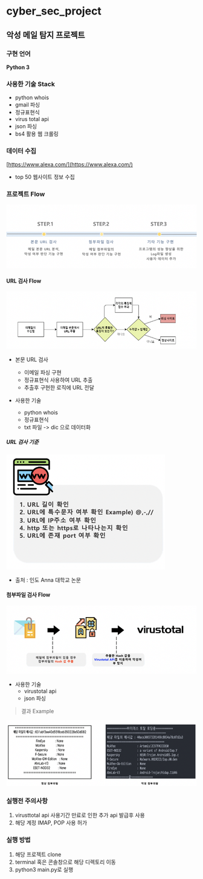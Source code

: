 # cyber_sec_project

## 악성 메일 탐지 프로젝트

### 구현 언어

**Python 3**

### 사용한 기술 Stack

- python whois
- gmail 파싱
- 정규표현식
- virus total api
- json 파싱
- bs4 활용 웹 크롤링

### 데이터 수집
[https://www.alexa.com/](https://www.alexa.com/)

- top 50 웹사이트 정보 수집


### 프로젝트 Flow

![flow](/readmeFile/flow.png)

  
#### URL 검사 Flow

![flow](/readmeFile/flow2.png)

- 본문 URL 검사
  - 이메일 파싱 구현
  - 정규표현식 사용하여 URL 추출
  - 추출후 구현한 로직에 URL 전달

- 사용한 기술
  - python whois
  - 정규표현식
  - txt 파일 -> dic 으로 데이터화

##### URL 검사 기준

![flow](/readmeFile/flow3.png)

- 출처 : 인도 Anna 대학교 논문


#### 첨부파일 검사 Flow

![flow](/readmeFile/flow4.png)


- 사용한 기술
  - virustotal api
  - json 파싱

>결과 Example

![flow](/readmeFile/flow5.png)





### 실행전 주의사항
1. virusttotal api 사용기간 만료로 인한 추가 api 발급후 사용
2. 해당 계정 IMAP, POP 사용 허가

### 실행 방법
1. 해당 프로젝트 clone
2. terminal 혹은 콘솔창으로 해당 디렉토리 이동
3. python3 main.py로 실행

